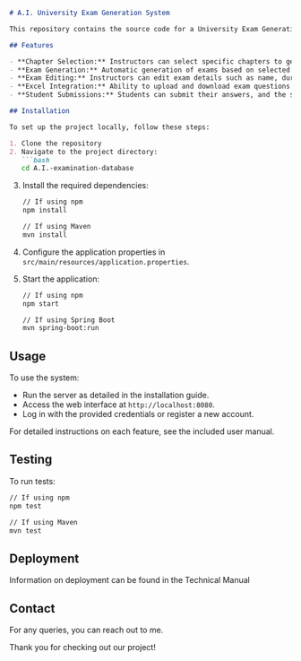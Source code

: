 ```markdown
# A.I. University Exam Generation System

This repository contains the source code for a University Exam Generation System. The system is designed to streamline the process of creating and managing exams, including question selection, exam generation, and export functionalities.

## Features

- **Chapter Selection:** Instructors can select specific chapters to generate exams.
- **Exam Generation:** Automatic generation of exams based on selected questions from the database.
- **Exam Editing:** Instructors can edit exam details such as name, duration, start time, and end time.
- **Excel Integration:** Ability to upload and download exam questions through Excel files.
- **Student Submissions:** Students can submit their answers, and the system evaluates and stores their submissions.

## Installation

To set up the project locally, follow these steps:

1. Clone the repository
2. Navigate to the project directory:
   ```bash
   cd A.I.-examination-database
   ```
3. Install the required dependencies:
   ```bash
   // If using npm
   npm install

   // If using Maven
   mvn install
   ```
4. Configure the application properties in `src/main/resources/application.properties`.

5. Start the application:
   ```bash
   // If using npm
   npm start

   // If using Spring Boot
   mvn spring-boot:run
   ```

## Usage

To use the system:

- Run the server as detailed in the installation guide.
- Access the web interface at `http://localhost:8080`.
- Log in with the provided credentials or register a new account.

For detailed instructions on each feature, see the included user manual.

## Testing

To run tests:

```bash
// If using npm
npm test

// If using Maven
mvn test
```

## Deployment

Information on deployment can be found in the Technical Manual

## Contact

For any queries, you can reach out to me.

Thank you for checking out our project!

```
```
